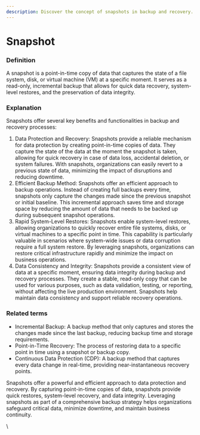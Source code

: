 ```yaml
---
description: Discover the concept of snapshots in backup and recovery.
---
```


# Snapshot

### Definition

A snapshot is a point-in-time copy of data that captures the state of a file system, disk, or virtual machine (VM) at a specific moment. It serves as a read-only, incremental backup that allows for quick data recovery, system-level restores, and the preservation of data integrity.

### Explanation

Snapshots offer several key benefits and functionalities in backup and recovery processes:

1. Data Protection and Recovery: Snapshots provide a reliable mechanism for data protection by creating point-in-time copies of data. They capture the state of the data at the moment the snapshot is taken, allowing for quick recovery in case of data loss, accidental deletion, or system failures. With snapshots, organizations can easily revert to a previous state of data, minimizing the impact of disruptions and reducing downtime.
2. Efficient Backup Method: Snapshots offer an efficient approach to backup operations. Instead of creating full backups every time, snapshots only capture the changes made since the previous snapshot or initial baseline. This incremental approach saves time and storage space by reducing the amount of data that needs to be backed up during subsequent snapshot operations.
3. Rapid System-Level Restores: Snapshots enable system-level restores, allowing organizations to quickly recover entire file systems, disks, or virtual machines to a specific point in time. This capability is particularly valuable in scenarios where system-wide issues or data corruption require a full system restore. By leveraging snapshots, organizations can restore critical infrastructure rapidly and minimize the impact on business operations.
4. Data Consistency and Integrity: Snapshots provide a consistent view of data at a specific moment, ensuring data integrity during backup and recovery processes. They create a stable, read-only copy that can be used for various purposes, such as data validation, testing, or reporting, without affecting the live production environment. Snapshots help maintain data consistency and support reliable recovery operations.

### Related terms

* Incremental Backup: A backup method that only captures and stores the changes made since the last backup, reducing backup time and storage requirements.
* Point-in-Time Recovery: The process of restoring data to a specific point in time using a snapshot or backup copy.
* Continuous Data Protection (CDP): A backup method that captures every data change in real-time, providing near-instantaneous recovery points.

Snapshots offer a powerful and efficient approach to data protection and recovery. By capturing point-in-time copies of data, snapshots provide quick restores, system-level recovery, and data integrity. Leveraging snapshots as part of a comprehensive backup strategy helps organizations safeguard critical data, minimize downtime, and maintain business continuity.

\

